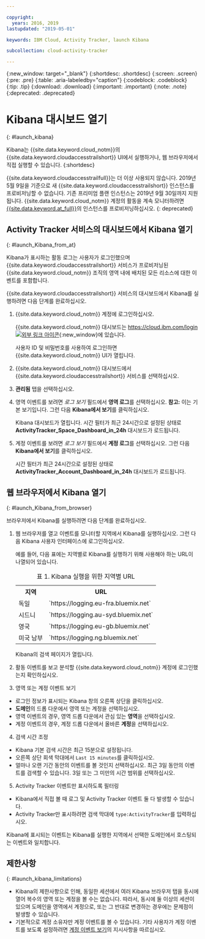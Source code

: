 ```yaml
---

copyright:
  years: 2016, 2019
lastupdated: "2019-05-01"

keywords: IBM Cloud, Activity Tracker, launch Kibana

subcollection: cloud-activity-tracker

---
```


{:new_window: target="_blank"}
{:shortdesc: .shortdesc}
{:screen: .screen}
{:pre: .pre}
{:table: .aria-labeledby="caption"}
{:codeblock: .codeblock}
{:tip: .tip}
{:download: .download}
{:important: .important}
{:note: .note}
{:deprecated: .deprecated}


# Kibana 대시보드 열기
{: #launch_kibana}

Kibana는 {{site.data.keyword.cloud_notm}}의 {{site.data.keyword.cloudaccesstrailshort}} UI에서 실행하거나, 웹 브라우저에서 직접 실행할 수 있습니다.
{:shortdesc}
   
{{site.data.keyword.cloudaccesstrailfull}}는 더 이상 사용되지 않습니다. 2019년 5월 9일을 기준으로 새 {{site.data.keyword.cloudaccesstrailshort}} 인스턴스를 프로비저닝할 수 없습니다. 기존 프리미엄 플랜 인스턴스는 2019년 9월 30일까지 지원됩니다. {{site.data.keyword.cloud_notm}} 계정의 활동을 계속 모니터하려면 [{{site.data.keyword.at_full}}](/docs/services/Activity-Tracker-with-LogDNA?topic=logdnaat-getting-started#getting-started)의 인스턴스를 프로비저닝하십시오.
{: deprecated}


##  Activity Tracker 서비스의 대시보드에서 Kibana 열기
{: #launch_Kibana_from_at}

Kibana가 표시하는 활동 로그는 사용자가 로그인했으며 {{site.data.keyword.cloudaccesstrailshort}} 서비스가 프로비저닝된 {{site.data.keyword.cloud_notm}} 조직의 영역 내에 배치된 모든 리소스에 대한 이벤트를 포함합니다.

{{site.data.keyword.cloudaccesstrailshort}} 서비스의 대시보드에서 Kibana를 실행하려면 다음 단계를 완료하십시오.

1. {{site.data.keyword.cloud_notm}} 계정에 로그인하십시오.

    {{site.data.keyword.cloud_notm}} 대시보드는 [https://cloud.ibm.com/login ![외부 링크 아이콘](../../../icons/launch-glyph.svg "외부 링크 아이콘")](https://cloud.ibm.com/login){:new_window}에 있습니다.
    
	사용자 ID 및 비밀번호를 사용하여 로그인하면 {{site.data.keyword.cloud_notm}} UI가 열립니다.

2. {{site.data.keyword.cloud_notm}} 대시보드에서 {{site.data.keyword.cloudaccesstrailshort}} 서비스를 선택하십시오. 
    
3. **관리됨** 탭을 선택하십시오.

4. 영역 이벤트를 보려면 *로그 보기* 필드에서 **영역 로그**를 선택하십시오. **참고:** 이는 기본 보기입니다. 그런 다음 **Kibana에서 보기**를 클릭하십시오. 

    Kibana 대시보드가 열립니다. 시간 필터가 최근 24시간으로 설정된 상태로 **ActivityTracker_Space_Dashboard_in_24h** 대시보드가 로드됩니다.

5. 계정 이벤트를 보려면 *로그 보기* 필드에서 **계정 로그**를 선택하십시오. 그런 다음 **Kibana에서 보기**를 클릭하십시오. 

    시간 필터가 최근 24시간으로 설정된 상태로 **ActivityTracker_Account_Dashboard_in_24h** 대시보드가 로드됩니다.
	
	
##  웹 브라우저에서 Kibana 열기
{: #launch_Kibana_from_browser}

브라우저에서 Kibana를 실행하려면 다음 단계를 완료하십시오.

1. 웹 브라우저를 열고 이벤트를 모니터할 지역에서 Kibana를 실행하십시오. 그런 다음 Kibana 사용자 인터페이스에 로그인하십시오.
    
    예를 들어, 다음 표에는 지역별로 Kibana를 실행하기 위해 사용해야 하는 URL이 나열되어 있습니다.
      
    <table>
          <caption>표 1. Kibana 실행을 위한 지역별 URL</caption>
           <tr>
            <th>지역</th>
            <th>URL</th>
          </tr>
          <tr>
            <td>독일</td>
            <td>`https://logging.eu-fra.bluemix.net`</td>
          </tr>
          <tr>
            <td>시드니</td>
            <td>`https://logging.au-syd.bluemix.net` </td>
          </tr>
		  <tr>
            <td>영국</td>
            <td>`https://logging.eu-gb.bluemix.net`</td>
          </tr>
		  <tr>
            <td>미국 남부</td>
            <td>`https://logging.ng.bluemix.net`</td>
          </tr>
    </table>
	
	Kibana의 검색 페이지가 열립니다.
	
2. 활동 이벤트를 보고 분석할 {{site.data.keyword.cloud_notm}} 계정에 로그인했는지 확인하십시오.

3. 영역 또는 계정 이벤트 보기

* 로그인 정보가 표시되는 Kibana 창의 오른쪽 상단을 클릭하십시오.
* **도메인**의 드롭 다운에서 영역 또는 계정을 선택하십시오.
* 영역 이벤트의 경우, 영역 드롭 다운에서 관심 있는 **영역**을 선택하십시오.
* 계정 이벤트의 경우, 계정 드롭 다운에서 올바른 **계정**을 선택하십시오.

4. 검색 시간 조정

* Kibana 기본 검색 시간은 최근 15분으로 설정됩니다.
* 오른쪽 상단 회색 막대에서 `Last 15 minutes`를 클릭하십시오.
* 얼마나 오랜 기간 동안의 이벤트를 볼 것인지 선택하십시오. 최근 3일 동안의 이벤트를 검색할 수 있습니다. 3일 또는 그 미만의 시간 범위를 선택하십시오.

5. Activity Tracker 이벤트만 표시하도록 필터링
* Kibana에서 직접 볼 때 로그 및 Activity Tracker 이벤트 둘 다 발생할 수 있습니다.
* Activity Tracker만 표시하려면 검색 막대에 `type:ActivityTracker`를 입력하십시오.

Kibana에 표시되는 이벤트는 Kibana를 실행한 지역에서 선택한 도메인에서 호스팅되는 이벤트와 일치합니다.

## 제한사항
{: #launch_kibana_limitations}

* Kibana의 제한사항으로 인해, 동일한 세션에서 여러 Kibana 브라우저 탭을 동시에 열어 복수의 영역 또는 계정을 볼 수는 없습니다. 따라서, 동시에 둘 이상의 세션이 있으며 도메인을 영역에서 계정으로, 또는 그 반대로 변경하는 경우에는 문제점이 발생할 수 있습니다.
* 기본적으로 계정 소유자만 계정 이벤트를 볼 수 있습니다. 기타 사용자가 계정 이벤트를 보도록 설정하려면 [계정 이벤트 보기](/docs/services/cloud-activity-tracker?topic=cloud-activity-tracker-view_acc_events#view_acc_events)의 지시사항을 따르십시오.



